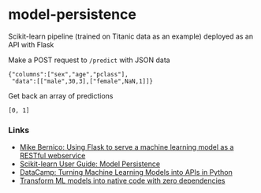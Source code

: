 # model-persistence

Scikit-learn pipeline (trained on Titanic data as an example) deployed as an API with Flask

Make a POST request to `/predict` with JSON data

```
{"columns":["sex","age","pclass"],
 "data":[["male",30,3],["female",NaN,1]]}
```

Get back an array of predictions

```
[0, 1]
```

### Links
- [Mike Bernico: Using Flask to serve a machine learning model as a RESTful webservice](https://www.youtube.com/watch?v=s-i6nzXQF3g)
- [Scikit-learn User Guide: Model Persistence](https://scikit-learn.org/stable/modules/model_persistence.html)
- [DataCamp: Turning Machine Learning Models into APIs in Python](https://www.datacamp.com/community/tutorials/machine-learning-models-api-python)
- [Transform ML models into native code with zero dependencies](https://news.ycombinator.com/item?id=19307740)